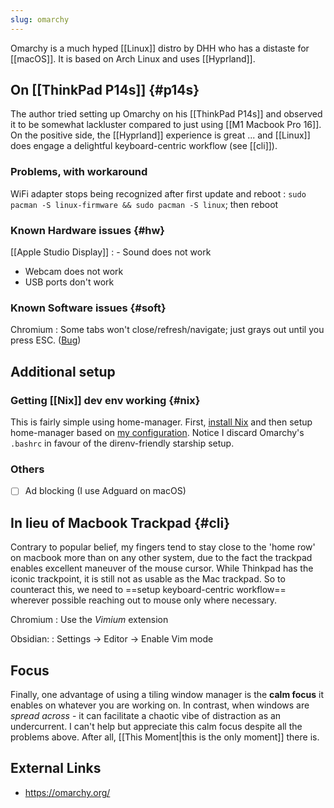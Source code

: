 ```yaml
---
slug: omarchy
---
```

Omarchy is a much hyped [[Linux]] distro by DHH who has a distaste for [[macOS]]. It is based on Arch Linux and uses [[Hyprland]].

## On [[ThinkPad P14s]] {#p14s}

The author tried setting up Omarchy on his [[ThinkPad P14s]] and observed it to be somewhat lackluster compared to just using [[M1 Macbook Pro 16]].  On the positive side, the [[Hyprland]] experience is great ... and [[Linux]] does engage a delightful keyboard-centric workflow (see [[cli]]).

### Problems, with workaround

WiFi adapter stops being recognized after first update and reboot
: `sudo pacman -S linux-firmware && sudo pacman -S linux`; then reboot

### Known Hardware issues {#hw}

[[Apple Studio Display]]
: - Sound does not work
  - Webcam does not work
  - USB ports don't work
  
### Known Software issues {#soft}

Chromium
: Some tabs won't close/refresh/navigate; just grays out until you press ESC. ([Bug](https://support.google.com/chrome/thread/122093768/can-not-close-tabs-greyed-out-only-can-use-keyboard-shortcuts?hl=en))

## Additional setup
### Getting [[Nix]] dev env working {#nix}

This is fairly simple using home-manager. First, [install Nix](https://nixos.asia/en/install) and then setup home-manager based on [my configuration](https://github.com/srid/nixos-config/blob/e2b7f3fbc931b9cbc440f9a3139be2cdf2808dfd/configurations/home/srid%40vixen.nix). Notice I discard Omarchy's `.bashrc` in favour of the direnv-friendly starship setup.

### Others

- [ ] Ad blocking (I use Adguard on macOS)

## In lieu of Macbook Trackpad {#cli}

Contrary to popular belief, my fingers tend to stay close to the 'home row' on macbook more than on any other system, due to the fact the trackpad enables excellent maneuver of the mouse cursor. While Thinkpad has the iconic trackpoint, it is still not as usable as the Mac trackpad. So to counteract this, we need to ==setup keyboard-centric workflow== wherever possible reaching out to mouse only where necessary.

Chromium
: Use the *Vimium* extension

Obsidian:
: Settings -> Editor -> Enable Vim mode

## Focus

Finally, one advantage of using a tiling window manager is the **calm focus** it enables on whatever you are working on. In contrast, when windows are *spread across* - it can facilitate a chaotic vibe of distraction as an undercurrent. I can't help but appreciate this calm focus despite all the problems above.  After all, [[This Moment|this is the only moment]] there is.

## External Links

- https://omarchy.org/